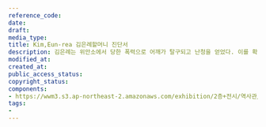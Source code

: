 ```yaml
---
reference_code: 
date: 
draft: 
media_type: 
title: Kim,Eun-rea 김은례할머니 진단서
description: 김은례는 위안소에서 당한 폭력으로 어깨가 탈구되고 난청을 얻었다. 이를 확인하는 의료진단서
modified_at: 
created_at: 
public_access_status: 
copyright_status: 
components:
- https://wwm3.s3.ap-northeast-2.amazonaws.com/exhibition/2층+전시/역사관/완_외상사진과+김은례할머니+진단서/Kim,Eun-rea.jpg
tags:
- 
---
```

